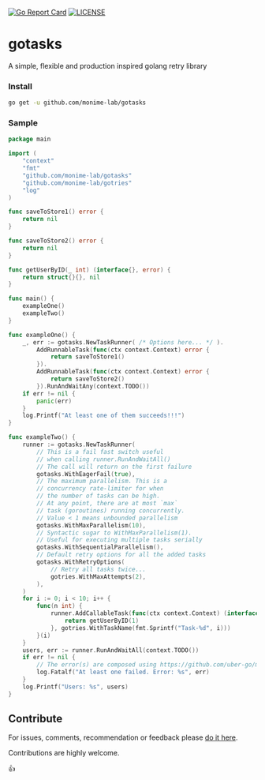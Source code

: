 [![Go Report Card](https://goreportcard.com/badge/github.com/monime-lab/gotasks)](https://goreportcard.com/report/github.com/monime-lab/gotasks)
[![LICENSE](https://img.shields.io/badge/License-Apache%202-blue.svg)](https://github.com/monime-lab/gotasks/blob/main/LICENSE)

# gotasks

A simple, flexible and production inspired golang retry library

### Install

```bash
go get -u github.com/monime-lab/gotasks
```

### Sample

```go
package main

import (
	"context"
	"fmt"
	"github.com/monime-lab/gotasks"
	"github.com/monime-lab/gotries"
	"log"
)

func saveToStore1() error {
	return nil
}

func saveToStore2() error {
	return nil
}

func getUserByID(_ int) (interface{}, error) {
	return struct{}{}, nil
}

func main() {
	exampleOne()
	exampleTwo()
}

func exampleOne() {
	_, err := gotasks.NewTaskRunner( /* Options here... */ ).
		AddRunnableTask(func(ctx context.Context) error {
			return saveToStore1()
		}).
		AddRunnableTask(func(ctx context.Context) error {
			return saveToStore2()
		}).RunAndWaitAny(context.TODO())
	if err != nil {
		panic(err)
	}
	log.Printf("At least one of them succeeds!!!")
}

func exampleTwo() {
	runner := gotasks.NewTaskRunner(
		// This is a fail fast switch useful
		// when calling runner.RunAndWaitAll()
		// The call will return on the first failure
		gotasks.WithEagerFail(true),
		// The maximum parallelism. This is a
		// concurrency rate-limiter for when
		// the number of tasks can be high.
		// At any point, there are at most `max`
		// task (goroutines) running concurrently.
		// Value < 1 means unbounded parallelism
		gotasks.WithMaxParallelism(10),
		// Syntactic sugar to WithMaxParallelism(1).
		// Useful for executing multiple tasks serially
		gotasks.WithSequentialParallelism(),
		// Default retry options for all the added tasks
		gotasks.WithRetryOptions(
			// Retry all tasks twice...
			gotries.WithMaxAttempts(2),
		),
	)
	for i := 0; i < 10; i++ {
		func(n int) {
			runner.AddCallableTask(func(ctx context.Context) (interface{}, error) {
				return getUserByID(1)
			}, gotries.WithTaskName(fmt.Sprintf("Task-%d", i)))
		}(i)
	}
	users, err := runner.RunAndWaitAll(context.TODO())
	if err != nil {
		// The error(s) are composed using https://github.com/uber-go/multierr
		log.Fatalf("At least one failed. Error: %s", err)
	}
	log.Printf("Users: %s", users)
}

```

## Contribute

For issues, comments, recommendation or feedback please [do it here](https://github.com/monime-lab/gotries/issues).

Contributions are highly welcome.

:thumbsup:
